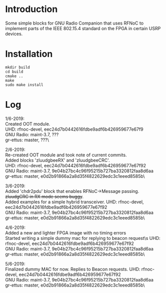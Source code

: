 # Introduction
Some simple blocks for GNU Radio Companion that uses RFNoC to implement parts of
the IEEE 802.15.4 standard on the FPGA in certain USRP devices.

# Installation
```
mkdir build
cd build
cmake ..
make
sudo make install
```

# Log
1/6-2019:\
Created OOT module.\
UHD: rfnoc-devel, eec24d7b0442616fdbe9adf6b426959677e67f9\
GNU Radio: maint-3.7, ???\
gr-ettus: master, ???\

2/6-2019:\
Re-created OOT module and took note of current commits.\
Added blocks 'zluudgbeeRX' and 'zluudgbeeCRC'.\
UHD: rfnoc-devel,     eec24d7b0442616fdbe9adf6b426959677e67f92\
GNU Radio: maint-3.7, 9e04b27bc4c96f95215b727ba3320812faa8d6aa\
gr-ettus: master,     e0d2b91866a2a8d35f4822629edc3c1eeed8585b\

3/6-2019:\
Added 'chdr2pdu' block that enables RFNoC-\>Message passing.\
~~zluudgCRC in RX mode seems buggy~~.\
Added examples for a simple hybrid transceiver.
UHD: rfnoc-devel,     eec24d7b0442616fdbe9adf6b426959677e67f92\
GNU Radio: maint-3.7, 9e04b27bc4c96f95215b727ba3320812faa8d6aa\
gr-ettus: master,     e0d2b91866a2a8d35f4822629edc3c1eeed8585b\

4/6-2019:\
Added a new and lighter FPGA image with no timing errors \
Started writing a simple dummy mac for replying to beacon request\s
UHD: rfnoc-devel,     eec24d7b0442616fdbe9adf6b426959677e67f92\
GNU Radio: maint-3.7, 9e04b27bc4c96f95215b727ba3320812faa8d6aa\
gr-ettus: master,     e0d2b91866a2a8d35f4822629edc3c1eeed8585b\

5/6-2019:\
Finalized dummy MAC for now. Replies to Beacon requests.
UHD: rfnoc-devel,     eec24d7b0442616fdbe9adf6b426959677e67f92\
GNU Radio: maint-3.7, 9e04b27bc4c96f95215b727ba3320812faa8d6aa\
gr-ettus: master,     e0d2b91866a2a8d35f4822629edc3c1eeed8585b\


